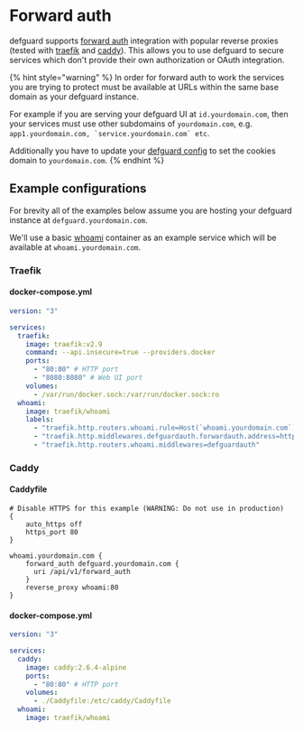 # Forward auth

defguard supports [forward auth](https://app.gitbook.com/o/Z3mGSAbEj9iLdZ7cNFlL/s/hM5HQk0xXl585Dm4YMUV/\~/changes/48/features/forward-auth) integration with popular reverse proxies (tested with [traefik](https://doc.traefik.io/traefik/) and [caddy](https://caddyserver.com/)). This allows you to use defguard to secure services which don't provide their own authorization or OAuth integration.

{% hint style="warning" %}
In order for forward auth to work the services you are trying to protect must be available at URLs within the same base domain as your defguard instance.

For example if you are serving your defguard UI at `id.yourdomain.com`, then your services must use other subdomains of `yourdomain.com`, e.g. ``app1.yourdomain.com, `service.yourdomain.com` etc``.

Additionally you have to update your [defguard config](setting-up-your-instance/configuration.md#auth-cookies-configuration) to set the cookies domain to `yourdomain.com`.
{% endhint %}

## Example configurations

For brevity all of the examples below assume you are hosting your defguard instance at `defguard.yourdomain.com`.

We'll use a basic [whoami](https://github.com/traefik/whoami) container as an example service which will be available at `whoami.yourdomain.com`.

### Traefik

#### docker-compose.yml

```yaml
version: "3"

services:
  traefik:
    image: traefik:v2.9
    command: --api.insecure=true --providers.docker
    ports:
      - "80:80" # HTTP port
      - "8080:8080" # Web UI port
    volumes:
      - /var/run/docker.sock:/var/run/docker.sock:ro
  whoami:
    image: traefik/whoami
    labels:
      - "traefik.http.routers.whoami.rule=Host(`whoami.yourdomain.com`)"
      - "traefik.http.middlewares.defguardauth.forwardauth.address=http://defguard.yourdomain.com/api/v1/forward_auth"
      - "traefik.http.routers.whoami.middlewares=defguardauth"
```

### Caddy

#### Caddyfile

```
# Disable HTTPS for this example (WARNING: Do not use in production)
{
    auto_https off
    https_port 80
}

whoami.yourdomain.com {
    forward_auth defguard.yourdomain.com {
      uri /api/v1/forward_auth
    }
    reverse_proxy whoami:80
}
```

#### docker-compose.yml

```yaml
version: "3"

services:
  caddy:
    image: caddy:2.6.4-alpine
    ports:
      - "80:80" # HTTP port
    volumes:
      - ./Caddyfile:/etc/caddy/Caddyfile
  whoami:
    image: traefik/whoami
```
